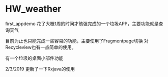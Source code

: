 # HW_weather
first_appdemo
花了大概1周的时间才勉强完成的一个垃圾APP，主要功能就是查询天气

目前为止也只能完成一些容易的功能，主要使用了Fragmentpage切换
对Recycleview也有一点简单的使用。

有一个垃圾的桌面小部件功能

2/3/2019 更新了一下Rxjava的使用
